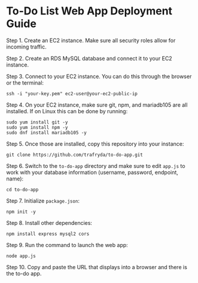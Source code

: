 # To-Do List Web App Deployment Guide

Step 1. Create an EC2 instance. Make sure all security roles allow for incoming traffic.

Step 2. Create an RDS MySQL database and connect it to your EC2 instance.

Step 3. Connect to your EC2 instance. You can do this through the browser or the terminal:

    ssh -i "your-key.pem" ec2-user@your-ec2-public-ip

Step 4. On your EC2 instance, make sure git, npm, and mariadb105 are all installed. If on Linux this can be done by running:

    sudo yum install git -y
    sudo yum install npm -y
    sudo dnf install mariadb105 -y

Step 5. Once those are installed, copy this repository into your instance:

    git clone https://github.com/trafryda/to-do-app.git

Step 6. Switch to the `to-do-app` directory and make sure to edit `app.js` to work with your database information (username, password, endpoint, name):

    cd to-do-app

Step 7. Initialize `package.json`:

    npm init -y

Step 8. Install other dependencies:

    npm install express mysql2 cors

Step 9. Run the command to launch the web app:

    node app.js

Step 10. Copy and paste the URL that displays into a browser and there is the to-do app.

